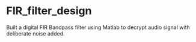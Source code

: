 # FIR_filter_design
Built a digital FIR Bandpass filter using Matlab to decrypt audio signal with deliberate noise added. 
